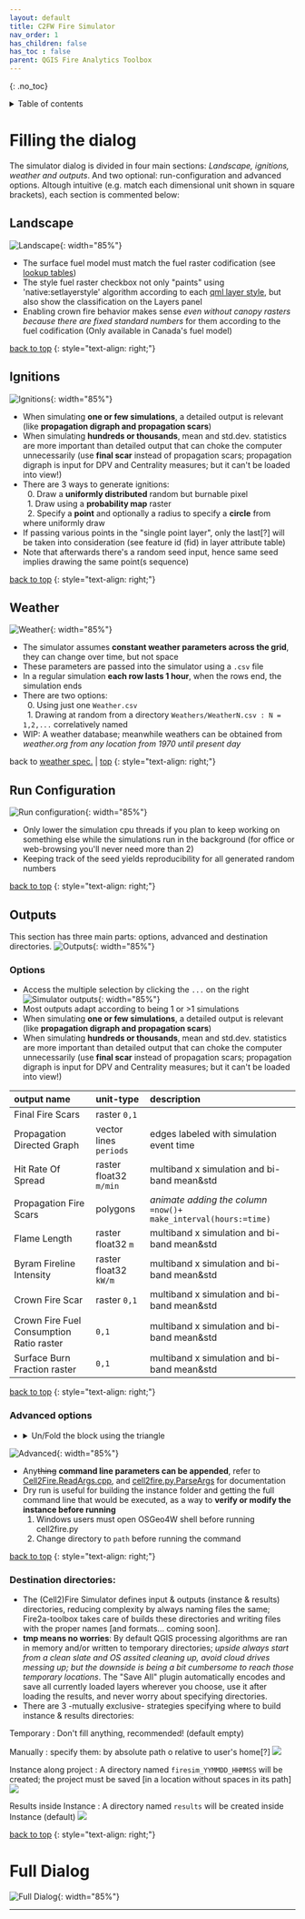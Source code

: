```yaml
---
layout: default
title: C2FW Fire Simulator
nav_order: 1
has_children: false
has_toc : false
parent: QGIS Fire Analytics Toolbox
---
```


{: .no_toc}
<details closed markdown="block">
  <summary>
    Table of contents
  </summary>
  {: .text-delta }
1. TOC
{:toc}
</details>

# Filling the dialog
The simulator dialog is divided in four main sections: *Landscape, ignitions, weather and outputs*. And two optional: run-configuration and advanced options.
Altough intuitive (e.g. match each dimensional unit shown in square brackets), each section is commented below:

## Landscape  
![Landscape](img/algo_sim-landscape.png){: width="85%"}
* The surface fuel model must match the fuel raster codification (see [lookup tables])
* The style fuel raster checkbox not only "paints" using 'native:setlayerstyle' algorithm according to each [qml layer style], but also show the classification on the Layers panel
* Enabling crown fire behavior makes sense *even without canopy rasters because there are fixed standard numbers* for them according to the fuel codification (Only available in Canada's fuel model)

<a href="#top">back to top</a>
{: style="text-align: right;"}

## Ignitions  
![Ignitions](img/algo_sim-ignition.png){: width="85%"}
* When simulating **one or few simulations**, a detailed output is relevant (like **propagation digraph and propagation scars**)
* When simulating **hundreds or thousands**, mean and std.dev. statistics are more important than detailed output that can choke the computer unnecessarily (use **final scar** instead of propagation scars; propagation digraph is input for DPV and Centrality measures; but it can't be loaded into view!)
* There are 3 ways to generate ignitions:  
&nbsp; 0. Draw a **uniformly distributed** random but burnable pixel  
&nbsp; 1. Draw using a **probability map** raster  
&nbsp; 2. Specify a **point** and optionally a radius to specify a **circle** from where uniformly draw  
* If passing various points in the "single point layer", only the last[?] will be taken into consideration (see feature id (fid) in layer attribute table)
* Note that afterwards there's a random seed input, hence same seed implies drawing the same point(s sequence)

<a href="#top">back to top</a>
{: style="text-align: right;"}

## Weather  
![Weather](img/algo_sim-weather.png){: width="85%"}
* The simulator assumes **constant weather parameters across the grid**, they can change over time, but not space
* These parameters are passed into the simulator using a `.csv` file
* In a regular simulation **each row lasts 1 hour**, when the rows end, the simulation ends
* There are two options:  
&nbsp; 0. Using just one `Weather.csv`  
&nbsp; 1. Drawing at random from a directory `Weathers/WeatherN.csv : N = 1,2,...` correlatively named 
* WIP: A weather database; meanwhile weathers can be obtained from *weather.org from any location from 1970 until present day*  

back to <a href="#weather">weather spec.</a> \| <a href="#top">top</a>
{: style="text-align: right;"}

## Run Configuration  
![Run configuration](img/algo_sim-run-config.png){: width="85%"}
* Only lower the simulation cpu threads if you plan to keep working on something else while the simulations run in the background (for office or web-browsing you'll never need more than 2)  
* Keeping track of the seed yields reproducibility for all generated random numbers  

<a href="#top">back to top</a>
{: style="text-align: right;"}

## Outputs
This section has three main parts: options, advanced and destination directories.
![Outputs](img/algo_sim-outputs-closedadvanced.png){: width="85%"}  

### Options
* Access the multiple selection by clicking the `...` on the right
![Simulator outputs](img/algo_sim-options.png){: width="85%"}  
* Most outputs adapt according to being 1 or >1 simulations
* When simulating **one or few simulations**, a detailed output is relevant (like **propagation digraph and propagation scars**)
* When simulating **hundreds or thousands**, mean and std.dev. statistics are more important than detailed output that can choke the computer unnecessarily (use **final scar** instead of propagation scars; propagation digraph is input for DPV and Centrality measures; but it can't be loaded into view!)

| output name  | unit-type | description |
|:-------------|:------------------|:------|
| Final Fire Scars | raster `0,1` |  |
| Propagation Directed Graph | vector lines `periods` | edges labeled with simulation event time |
| Hit Rate Of Spread | raster float32 `m/min` | multiband x simulation and bi-band mean&std |
| Propagation Fire Scars | polygons | _animate adding the column_ `=now()+ make_interval(hours:=time)` |
| Flame Length| raster float32 `m` | multiband x simulation and bi-band mean&std |
| Byram Fireline Intensity | raster float32 `kW/m` | multiband x simulation and bi-band mean&std |
| Crown Fire Scar | raster `0,1` | multiband x simulation and bi-band mean&std |
| Crown Fire Fuel Consumption Ratio raster | `0,1` | multiband x simulation and bi-band mean&std |
| Surface Burn Fraction raster | `0,1` | multiband x simulation and bi-band mean&std |

<a href="#top">back to top</a>
{: style="text-align: right;"}

### Advanced options
* <details><summary>Un/Fold the block using the triangle</summary> at the left of Advanced Parameters</details> 
![Advanced](img/algo_sim-advanced.png){: width="85%"}
* Any~~thing~~ **command line parameters can be appended**, refer to [Cell2Fire.ReadArgs.cpp](https://github.com/fire2a/C2F-W/blob/main/Cell2FireC/ReadArgs.cpp#L40), and [cell2fire.py.ParseArgs](https://github.com/fire2a/C2F-W/blob/main/Cell2FireC/cell2fire.py#L19) for documentation
* Dry run is useful for building the instance folder and getting the full command line that would be executed, as a way to **verify or modify the instance before running**
    1. Windows users must open OSGeo4W shell before running cell2fire.py
    2. Change directory to `path` before running the command

<a href="#top">back to top</a>
{: style="text-align: right;"}

### Destination directories: 
* The (Cell2)Fire Simulator defines input & outputs (instance & results) directories, reducing complexity by always naming files the same; Fire2a-toolbox takes care of builds these directories and writing files with the proper names [and formats... coming soon]. 
* **tmp means no worries**: By default QGIS processing algorithms are ran in memory and/or written to temporary directories; *upside always start from a clean slate and OS assited cleaning up, avoid cloud drives messing up; but the downside is being a bit cumbersome to reach those temporary locations*. The "Save All" plugin automatically encodes and save all currently loaded layers wherever you choose, use it after loading the results, and never worry about specifying directories.
* There are 3 -mutually exclusive- strategies specifying where to build instance & results directories:

Temporary
: Don't fill anything, recommended! (default empty)

Manually
: specify them: by absolute path o relative to user's home[?]
![](img/algo_sim-output-instance-results-input.png)

Instance along project
: A directory named `firesim_YYMMDD_HHMMSS` will be created; the project must be saved [in a location without spaces in its path]
![](img/algo_sim-output-instance-checkbox.png)

Results inside Instance
: A directory named `results` will be created inside Instance (default)
![](img/algo_sim-output-results-checkbox.png)

<a href="#top">back to top</a>
{: style="text-align: right;"}

# Full Dialog 
![Full Dialog](img/algo_sim-dialog.png){: width="85%"}
       
---
[lookup tables]: https://github.com/fire2a/fire-analytics-qgis-processing-toolbox-plugin/tree/main/fireanalyticstoolbox/simulator
[qml layer style]: https://github.com/fire2a/fire-analytics-qgis-processing-toolbox-plugin/tree/main/fireanalyticstoolbox/simulator
